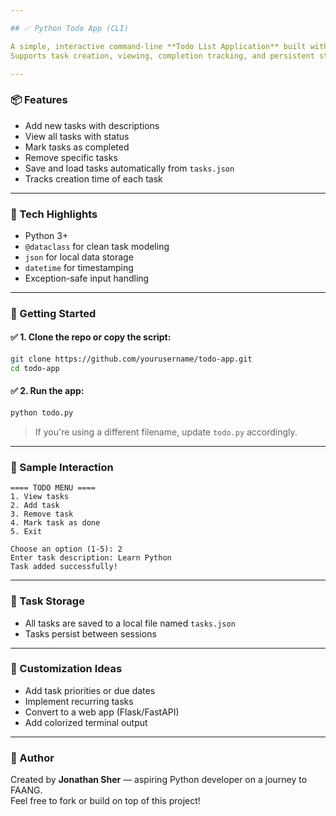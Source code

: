 ```yaml
---

## ✅ Python Todo App (CLI)

A simple, interactive command-line **Todo List Application** built with Python.  
Supports task creation, viewing, completion tracking, and persistent storage using JSON.

---
```


### 📦 Features

- Add new tasks with descriptions
- View all tasks with status
- Mark tasks as completed
- Remove specific tasks
- Save and load tasks automatically from `tasks.json`
- Tracks creation time of each task

---

### 🧠 Tech Highlights

- Python 3+
- `@dataclass` for clean task modeling
- `json` for local data storage
- `datetime` for timestamping
- Exception-safe input handling

---

### 🚀 Getting Started

#### ✅ 1. Clone the repo or copy the script:

```bash
git clone https://github.com/yourusername/todo-app.git
cd todo-app
```

#### ✅ 2. Run the app:

```bash
python todo.py
```

> If you're using a different filename, update `todo.py` accordingly.

---

### 📝 Sample Interaction

```
==== TODO MENU ====
1. View tasks
2. Add task
3. Remove task
4. Mark task as done
5. Exit

Choose an option (1-5): 2
Enter task description: Learn Python
Task added successfully!
```

---

### 💾 Task Storage

- All tasks are saved to a local file named `tasks.json`
- Tasks persist between sessions

---

### 🔧 Customization Ideas

- Add task priorities or due dates
- Implement recurring tasks
- Convert to a web app (Flask/FastAPI)
- Add colorized terminal output

---

### 👤 Author

Created by **Jonathan Sher** — aspiring Python developer on a journey to FAANG.  
Feel free to fork or build on top of this project!
